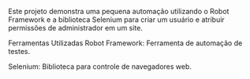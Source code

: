 Este projeto demonstra uma pequena automação utilizando o Robot Framework e a biblioteca Selenium para criar um usuário e atribuir permissões de administrador em um site.

Ferramentas Utilizadas
Robot Framework: Ferramenta de automação de testes.

Selenium: Biblioteca para controle de navegadores web.
  
